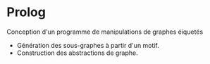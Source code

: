 # Prolog

Conception d'un programme de manipulations de graphes éiquetés

  - Génération des sous-graphes à partir d'un motif.
  - Construction des abstractions de graphe.
